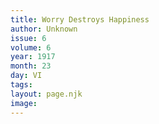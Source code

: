 ```yaml
---
title: Worry Destroys Happiness
author: Unknown
issue: 6
volume: 6
year: 1917
month: 23
day: VI
tags:
layout: page.njk
image:
---
```





